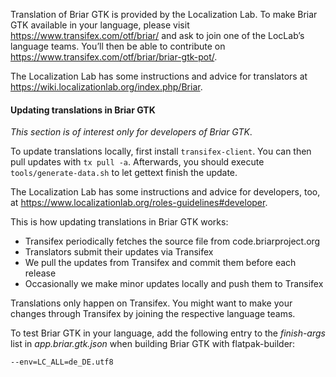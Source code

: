 Translation of Briar GTK is provided by the Localization Lab. To make
Briar GTK available in your language, please visit
https://www.transifex.com/otf/briar/ and ask to join one of the LocLab’s
language teams. You’ll then be able to contribute on
https://www.transifex.com/otf/briar/briar-gtk-pot/.

The Localization Lab has some instructions and advice for
translators at https://wiki.localizationlab.org/index.php/Briar.

#### Updating translations in Briar GTK

_This section is of interest only for developers of Briar GTK_.

To update translations locally, first install `transifex-client`. You can then pull updates with `tx pull -a`.
Afterwards, you should execute `tools/generate-data.sh` to let gettext finish the update.

The Localization Lab has some instructions and advice for
developers, too, at https://www.localizationlab.org/roles-guidelines#developer.

This is how updating translations in Briar GTK works:

* Transifex periodically fetches the source file from code.briarproject.org
* Translators submit their updates via Transifex
* We pull the updates from Transifex and commit them before each release
* Occasionally we make minor updates locally and push them to Transifex

Translations only happen on Transifex. You might want to make your changes through Transifex by joining the respective language teams.

To test Briar GTK in your language, add the following entry to the
_finish-args_ list in _app.briar.gtk.json_ when building Briar GTK with
flatpak-builder:

```
--env=LC_ALL=de_DE.utf8
```
